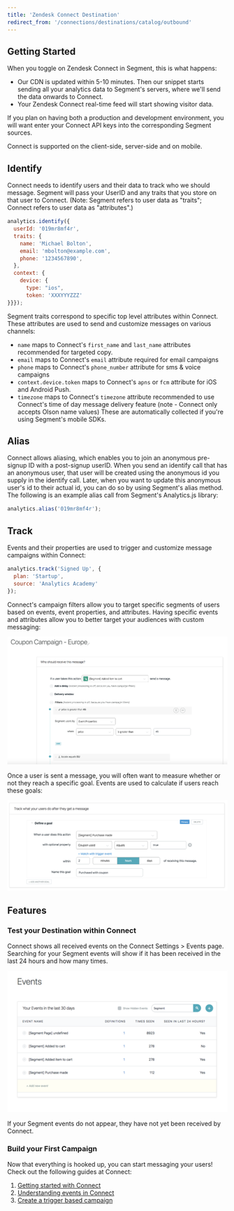 ```yaml
---
title: 'Zendesk Connect Destination'
redirect_from: '/connections/destinations/catalog/outbound'
---
```


## Getting Started

When you toggle on Zendesk Connect in Segment, this is what happens:

- Our CDN is updated within 5-10 minutes. Then our snippet starts sending all your analytics data to Segment's servers, where we'll send the data onwards to Connect.
- Your Zendesk Connect real-time feed will start showing visitor data.

If you plan on having both a production and development environment, you will want enter your Connect API keys into the corresponding Segment sources.

Connect is supported on the client-side, server-side and on mobile.


## Identify

Connect needs to identify users and their data to track who we should message. Segment will pass your UserID and any traits that you store on that user to Connect. (Note: Segment refers to user data as "traits"; Connect refers to user data as "attributes".)

```js
analytics.identify({
  userId: '019mr8mf4r',
  traits: {
    name: 'Michael Bolton',
    email: 'mbolton@example.com',
    phone: '1234567890',
  },
  context: {
    device: {
      type: "ios",
      token: 'XXXYYYZZZ'
}}});
```

Segment traits correspond to specific top level attributes within Connect. These attributes are used to send and customize messages on various channels:

+ `name` maps to Connect's `first_name` and `last_name` attributes recommended for targeted copy.
+ `email` maps to Connect's `email` attribute required for email campaigns
+ `phone` maps to Connect's `phone_number` attribute for sms & voice campaigns
+ `context.device.token` maps to Connect's `apns` or `fcm` attribute for iOS and Android Push.
+ `timezone` maps to Connect's `timezone` attribute recommended to use Connect's time of day message delivery feature (note - Connect only accepts Olson name values) These are automatically collected if you're using Segment's mobile SDKs.


## Alias

Connect allows aliasing, which enables you to join an anonymous pre-signup ID with a post-signup userID. When you send an identify call that has an anonymous user, that user will be created using the anonymous id you supply in the identify call. Later, when you want to update this anonymous user's id to their actual id, you can do so by using Segment's alias method. The following is an example alias call from Segment's Analytics.js library:

```js
analytics.alias('019mr8mf4r');
```

## Track

Events and their properties are used to trigger and customize message campaigns within Connect:

```js
analytics.track('Signed Up', {
  plan: 'Startup',
  source: 'Analytics Academy'
});
```

Connect's campaign filters allow you to target specific segments of users based on events, event properties, and attributes. Having specific events and attributes allow you to better target your audiences with custom messaging:

![Campaign Filters](images/Create_Campaign.png)

Once a user is sent a message, you will often want to measure whether or not they reach a specific goal. Events are used to calculate if users reach these goals:

![Campaign Goals](images/Create_Goals.png)


## Features
### Test your Destination within Connect


Connect shows all received events on the Connect Settings > Events page. Searching for your Segment events will show if it has been received in the last 24 hours and how many times.

![Events in the UI](images/Segment_Events.png)

If your Segment events do not appear, they have not yet been received by Connect.


### Build your First Campaign


Now that everything is hooked up, you can start messaging your users! Check out the following guides at Connect:


1. [Getting started with Connect](https://support.zendesk.com/hc/en-us/articles/360022370293-Introduction-Getting-started-with-Connect)
2. [Understanding events in Connect](https://support.zendesk.com/hc/en-us/articles/360022178494-Understanding-Connect-events)
3. [Create a trigger based campaign](https://support.zendesk.com/hc/en-us/articles/360022362093-Creating-a-trigger-based-campaign)
